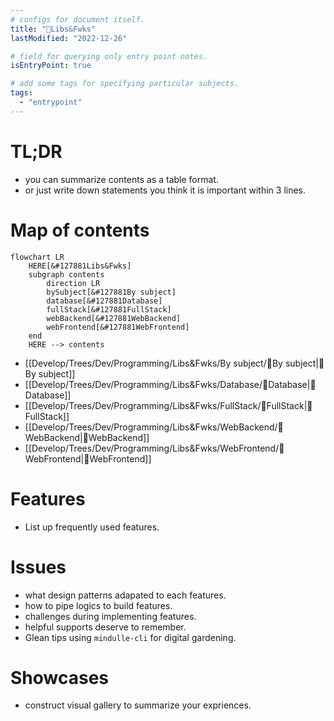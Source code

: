 ```yaml
---
# configs for document itself.
title: "🎉Libs&Fwks"
lastModified: "2022-12-26"

# field for querying only entry point notes.
isEntryPoint: true

# add some tags for specifying particular subjects.
tags:
  - "entrypoint"
---
```

# TL;DR
- you can summarize contents as a table format.
- or just write down statements you think it is important within 3 lines.

# Map of contents
```mermaid
flowchart LR
	HERE[&#127881Libs&Fwks]
	subgraph contents
		direction LR
		bySubject[&#127881By subject]
		database[&#127881Database]
		fullStack[&#127881FullStack]
		webBackend[&#127881WebBackend]
		webFrontend[&#127881WebFrontend]
	end
	HERE --> contents
```
- [[Develop/Trees/Dev/Programming/Libs&Fwks/By subject/🎉By subject|🎉By subject]]
- [[Develop/Trees/Dev/Programming/Libs&Fwks/Database/🎉Database|🎉Database]]
- [[Develop/Trees/Dev/Programming/Libs&Fwks/FullStack/🎉FullStack|🎉FullStack]]
- [[Develop/Trees/Dev/Programming/Libs&Fwks/WebBackend/🎉WebBackend|🎉WebBackend]]
- [[Develop/Trees/Dev/Programming/Libs&Fwks/WebFrontend/🎉WebFrontend|🎉WebFrontend]]

# Features
- List up frequently used features.

# Issues
- what design patterns adapated to each features.
- how to pipe logics to build features.
- challenges during implementing features.
- helpful supports deserve to remember.
- Glean tips using `mindulle-cli` for digital gardening.

# Showcases
- construct visual gallery to summarize your expriences.
